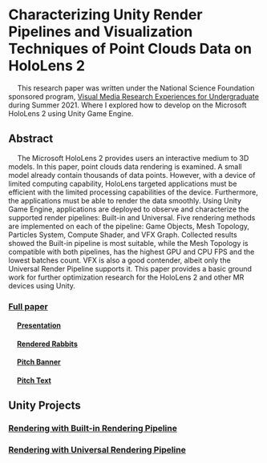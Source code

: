 # Characterizing Unity Render Pipelines and Visualization Techniques of Point Clouds Data on HoloLens 2
&emsp; This research paper was written under the National Science Foundation sponsored program, [Visual Media Research Experiences for Undergraduate](https://web.asu.edu/imaging-lyceum/visual-media-reu) during Summer 2021. Where I explored how to develop on the Microsoft HoloLens 2 using Unity Game Engine.  

## Abstract
&emsp; The Microsoft HoloLens 2 provides users an interactive
medium to 3D models. In this paper, point clouds data rendering is examined. A small model already contain thousands
of data points. However, with a device of limited computing
capability, HoloLens targeted applications must be efficient
with the limited processing capabilities of the device. Furthermore, the applications must be able to render the data
smoothly. Using Unity Game Engine, applications are deployed to observe and characterize the supported render
pipelines: Built-in and Universal. Five rendering methods
are implemented on each of the pipeline: Game Objects,
Mesh Topology, Particles System, Compute Shader, and VFX
Graph.
Collected results showed the Built-in pipeline is most suitable, while the Mesh Topology is compatible with both pipelines,
has the highest GPU and CPU FPS and the lowest batches
count. VFX is also a good contender, albeit only the Universal Render Pipeline supports it. This paper provides a
basic ground work for further optimization research for the
HoloLens 2 and other MR devices using Unity.

### [Full paper](Assets/ThyDo_FinalReport.pdf)
#### &emsp; [Presentation](Assets/ThyDo_Final%20Presentation.pdf)
#### &emsp; [Rendered Rabbits](Assets/RabbitPhotos/)
#### &emsp; [Pitch Banner](Assets/ThyDo_PresentationPitch.pdf)
#### &emsp; [Pitch Text](Assets/Pitch.txt)

## Unity Projects
### [Rendering with Built-in Rendering Pipeline](https://github.com/thydo/Profiler)
### [Rendering with Universal Rendering Pipeline](https://github.com/thydo/URP)
